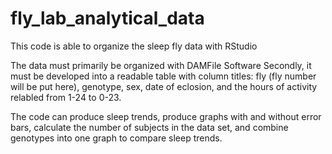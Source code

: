 # fly_lab_analytical_data
This code is able to organize the sleep fly data with RStudio

The data must primarily be organized with DAMFile Software 
Secondly, it must be developed into a readable table with column titles: fly (fly number will be put here), genotype, sex, date of eclosion, and the hours of activity relabled from 1-24 to 0-23. 

The code can produce sleep trends, produce graphs with and without error bars, calculate the number of subjects in the data set, and combine genotypes into one graph to compare sleep trends. 


